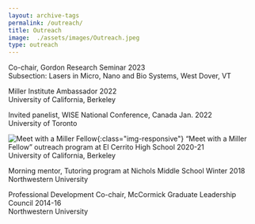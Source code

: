 ```yaml
---
layout: archive-tags
permalink: /outreach/
title: Outreach
image:  ./assets/images/Outreach.jpeg
type: outreach
---
```


Co-chair, Gordon Research Seminar 2023  
Subsection: Lasers in Micro, Nano and Bio Systems, West Dover, VT

Miller Institute Ambassador 2022   
University of California, Berkeley

Invited panelist, WISE National Conference, Canada Jan. 2022  
University of Toronto

![Meet with a Miller Fellow]("/assets/images/Outreach.jpeg"){:class="img-responsive"}
“Meet with a Miller Fellow” outreach program at El Cerrito High School 2020-21  
University of California, Berkeley 

Morning mentor, Tutoring program at Nichols Middle School Winter 2018  
Northwestern University

Professional Development Co-chair, McCormick Graduate Leadership Council 2014-16  
Northwestern University


